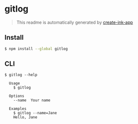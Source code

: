 # gitlog

> This readme is automatically generated by [create-ink-app](https://github.com/vadimdemedes/create-ink-app)


## Install

```bash
$ npm install --global gitlog
```


## CLI

```
$ gitlog --help

  Usage
    $ gitlog

  Options
    --name  Your name

  Examples
    $ gitlog --name=Jane
    Hello, Jane
```
